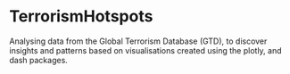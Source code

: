 # TerrorismHotspots
Analysing data from the Global Terrorism Database (GTD), to discover insights and patterns based on visualisations created using the plotly, and dash packages.

